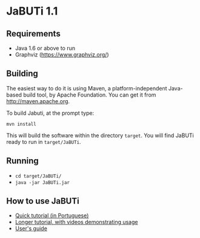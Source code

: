 # JaBUTi 1.1

## Requirements
* Java 1.6 or above to run
* Graphviz (https://www.graphviz.org/)


## Building

The easiest way to do it is using Maven, a platform-independent Java-based build tool, by Apache Foundation. You can get it from http://maven.apache.org.

To build Jabuti, at the prompt type:
```
mvn install
```

This will build the software within the directory `target`. You will find JaBUTi ready to run in `target/JaBUTi`.


## Running

* `cd target/JaBUTi/`
* `java -jar JaBUTi.jar`


## How to use JaBUTi

* [Quick tutorial (in Portuguese)](https://docs.google.com/presentation/d/1sWLRY1w_FrFj3232OqYo6gJeGYynbIRvD_0C06t49Xc/edit?usp=sharing)
* [Longer tutorial, with videos demonstrating usage](doc/Tutorial-Slides.pdf)
* [User's guide](doc/UserGuide.pdf)
